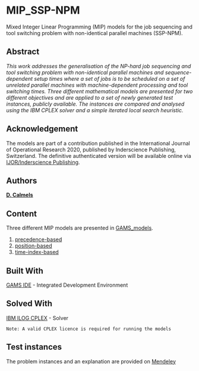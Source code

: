 # MIP_SSP-NPM
Mixed Integer Linear Programming (MIP) models for the job sequencing and tool switching problem with non-identical parallel machines (SSP-NPM).
## Abstract
*This work addresses the generalisation of the NP-hard job sequencing and tool switching problem with non-identical parallel machines 
and sequence-dependent setup times where a set of jobs is to be scheduled on a set of unrelated parallel machines with machine-dependent processing and tool switching times. 
Three different mathematical models are presented for two different objectives and are applied to a set of newly generated test instances, publicly available. 
The instances are compared and analysed using the IBM CPLEX solver and a simple iterated local search heuristic.*

## Acknowledgement 
The models are part of a contribution published in the International Journal of Operational Research 2020, 
published by Inderscience Publishing, Switzerland. 
The definitive authenticated version will be available online via [IJOR/Inderscience Publishing](https://www.inderscience.com/jhome.php?jcode=ijor).

## Authors
[**D. Calmels**](https://www.researchgate.net/profile/Dorothea_Calmels)

## Content
Three different MIP models are presented in [GAMS_models](https://github.com/TerhiS/MIP_SSP-NPM/tree/master/GAMS_models). 
1) [precedence-based](https://github.com/TerhiS/MIP_SSP-NPM/tree/master/GAMS_models/precedence-based.gms)
2) [position-based](https://github.com/TerhiS/MIP_SSP-NPM/tree/master/GAMS_models/position-based.gms)
3) [time-index-based](https://github.com/TerhiS/MIP_SSP-NPM/tree/master/GAMS_models/time-index-based.gmx)


## Built With
[GAMS IDE](https://www.gams.com/download/) - Integrated Development Environment
## Solved With
[IBM ILOG CPLEX](https://www.ibm.com/de-de/products/ilog-cplex-optimization-studio) - Solver
```
Note: A valid CPLEX licence is required for running the models
```

## Test instances
The problem instances and an explanation are provided on [Mendeley](http://dx.doi.org/10.17632/ggr36f5gd5.2)


